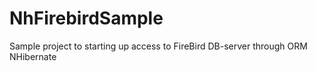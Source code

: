 # NhFirebirdSample
Sample project to starting up access to FireBird DB-server through ORM NHibernate

